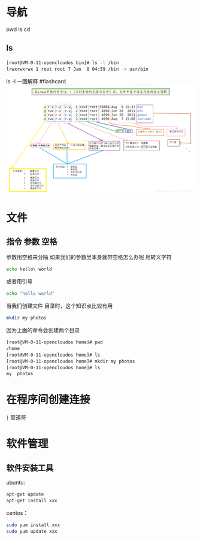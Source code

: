 # 导航
pwd 
ls
cd

## ls
```bash
[root@VM-0-11-opencloudos bin]# ls -l /bin
lrwxrwxrwx 1 root root 7 Jan  8 04:59 /bin -> usr/bin
``` 
ls -l 一图解释 #flashcard 
![](assets/ls-l一图解释.png)
<!--ID: 1718096044579-->
# 文件
## 指令 参数 空格
参数用空格来分隔 如果我们的参数里本身就带空格怎么办呢 用转义字符
 ```bash
 echo hello\ world
```
 或者用引号
 ```bash
echo "hello world"
```
 当我们创建文件 目录时，这个知识点比较有用
 ```bash
mkdir my photos 
```
 因为上面的命令会创建两个目录
 ```bash
 [root@VM-0-11-opencloudos home]# pwd
/home
[root@VM-0-11-opencloudos home]# ls
[root@VM-0-11-opencloudos home]# mkdir my photos
[root@VM-0-11-opencloudos home]# ls
my  photos
```

# 在程序间创建连接
`|` 管道符

# 软件管理
## 软件安装工具
ubuntu:
```bash
apt-get update 
apt-get install xxx
```
centos：
```bash
sudo yum install xxx
sudo yum update xxx
```